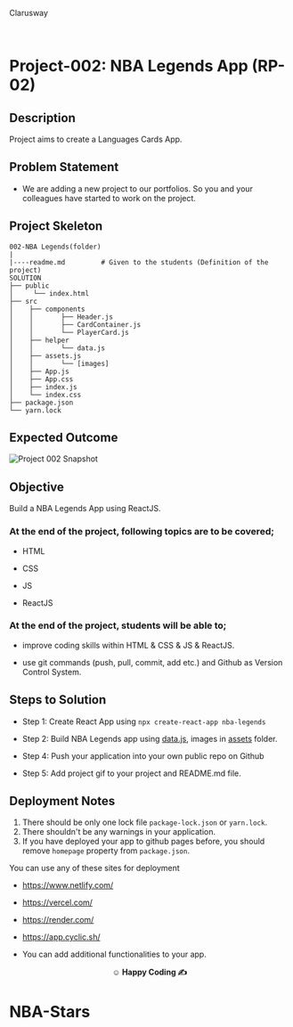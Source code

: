 <p>Clarusway<img align="right"
  src="https://secure.meetupstatic.com/photos/event/3/1/b/9/600_488352729.jpeg"  width="15px"></p>

<br>

# Project-002: NBA Legends App (RP-02)

## Description

Project aims to create a Languages Cards App.

## Problem Statement

- We are adding a new project to our portfolios. So you and your colleagues have started to work on the project.

## Project Skeleton

```
002-NBA Legends(folder)
|
|----readme.md         # Given to the students (Definition of the project)
SOLUTION
├── public
│     └── index.html
├── src
│    ├── components
│    │       ├── Header.js
│    │       ├── CardContainer.js
│    │       └── PlayerCard.js
│    ├── helper
│    │       └── data.js
│    ├── assets.js
│    │       └── [images]
│    ├── App.js
│    ├── App.css
│    ├── index.js
│    └── index.css
├── package.json
└── yarn.lock
```

## Expected Outcome

![Project 002 Snapshot](nba-legends.gif)

## Objective

Build a NBA Legends App using ReactJS.

### At the end of the project, following topics are to be covered;

- HTML

- CSS

- JS

- ReactJS

### At the end of the project, students will be able to;

- improve coding skills within HTML & CSS & JS & ReactJS.

- use git commands (push, pull, commit, add etc.) and Github as Version Control System.

## Steps to Solution

- Step 1: Create React App using `npx create-react-app nba-legends`

- Step 2: Build NBA Legends app using [data.js](data.js), images in [assets](./assets/) folder.

- Step 4: Push your application into your own public repo on Github

- Step 5: Add project gif to your project and README.md file.

## Deployment Notes

1. There should be only one lock file `package-lock.json` or `yarn.lock`.
2. There shouldn't be any warnings in your application.
3. If you have deployed your app to github pages before, you should remove `homepage` property from `package.json`.

You can use any of these sites for deployment

- https://www.netlify.com/
- https://vercel.com/
- https://render.com/
- https://app.cyclic.sh/

- You can add additional functionalities to your app.

**<p align="center">&#9786; Happy Coding &#9997;</p>**
# NBA-Stars
